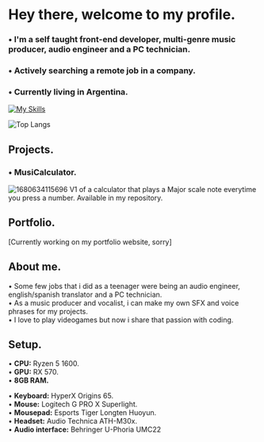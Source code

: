 # Hey there, welcome to my profile.
### • I'm a self taught front-end developer, multi-genre music producer, audio engineer and a PC technician.<br>
### • Actively searching a remote job in a company.<br>
### • Currently living in Argentina.<br>

[![My Skills](https://skillicons.dev/icons?i=react,js,css)](https://skillicons.dev)

![Top Langs](https://github-readme-stats.vercel.app/api/top-langs/?username=facundonahuelcruz&theme=tokyonight)

## Projects.
### • MusiCalculator.

![1680634115696](https://user-images.githubusercontent.com/126115456/230551602-1da2c5c8-3466-4549-bad6-f3947c84ea12.jpg)
V1 of a calculator that plays a Major scale note everytime you press a number. Available in my repository.<br>

## Portfolio.
[Currently working on my portfolio website, sorry]

## About me.
• Some few jobs that i did as a teenager were being an audio engineer, english/spanish translator and a PC technician.<br>
• As a music producer and vocalist, i can make my own SFX and voice phrases for my projects.<br>
• I love to play videogames but now i share that passion with coding.<br>

## Setup.
• <b>CPU:</b> Ryzen 5 1600.<br>
• <b>GPU:</b> RX 570.<br>
• <b>8GB RAM.</b><br>

• <b>Keyboard:</b> HyperX Origins 65.<br>
• <b>Mouse:</b> Logitech G PRO X Superlight.<br>
• <b>Mousepad:</b> Esports Tiger Longten Huoyun.<br>
• <b>Headset:</b> Audio Technica ATH-M30x.<br>
• <b>Audio interface:</b> Behringer U-Phoria UMC22
